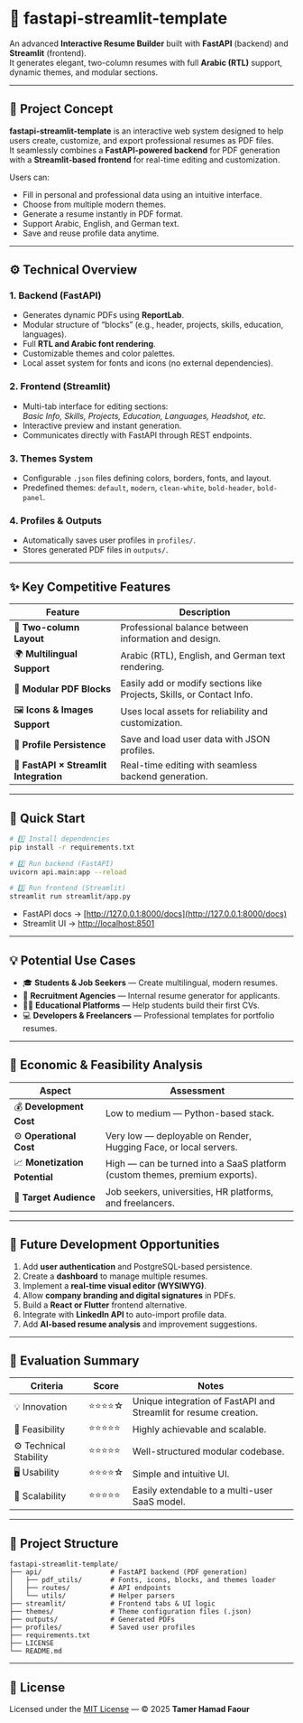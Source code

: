 # 🧾 fastapi-streamlit-template

An advanced **Interactive Resume Builder** built with **FastAPI** (backend) and **Streamlit** (frontend).  
It generates elegant, two-column resumes with full **Arabic (RTL)** support, dynamic themes, and modular sections.

---

## 🧠 Project Concept

**fastapi-streamlit-template** is an interactive web system designed to help users create, customize, and export professional resumes as PDF files.  
It seamlessly combines a **FastAPI-powered backend** for PDF generation with a **Streamlit-based frontend** for real-time editing and customization.

Users can:
- Fill in personal and professional data using an intuitive interface.
- Choose from multiple modern themes.
- Generate a resume instantly in PDF format.
- Support Arabic, English, and German text.
- Save and reuse profile data anytime.

---

## ⚙️ Technical Overview

### **1. Backend (FastAPI)**
- Generates dynamic PDFs using **ReportLab**.
- Modular structure of “blocks” (e.g., header, projects, skills, education, languages).
- Full **RTL and Arabic font rendering**.
- Customizable themes and color palettes.
- Local asset system for fonts and icons (no external dependencies).

### **2. Frontend (Streamlit)**
- Multi-tab interface for editing sections:  
  *Basic Info, Skills, Projects, Education, Languages, Headshot, etc.*
- Interactive preview and instant generation.
- Communicates directly with FastAPI through REST endpoints.

### **3. Themes System**
- Configurable `.json` files defining colors, borders, fonts, and layout.
- Predefined themes: `default`, `modern`, `clean-white`, `bold-header`, `bold-panel`.

### **4. Profiles & Outputs**
- Automatically saves user profiles in `profiles/`.
- Stores generated PDF files in `outputs/`.

---

## ✨ Key Competitive Features

| Feature | Description |
|----------|--------------|
| 🎨 **Two-column Layout** | Professional balance between information and design. |
| 🌍 **Multilingual Support** | Arabic (RTL), English, and German text rendering. |
| 🧱 **Modular PDF Blocks** | Easily add or modify sections like Projects, Skills, or Contact Info. |
| 🖼️ **Icons & Images Support** | Uses local assets for reliability and customization. |
| 💾 **Profile Persistence** | Save and load user data with JSON profiles. |
| 🔧 **FastAPI × Streamlit Integration** | Real-time editing with seamless backend generation. |

---

## 🚀 Quick Start

```bash
# 1️⃣ Install dependencies
pip install -r requirements.txt

# 2️⃣ Run backend (FastAPI)
uvicorn api.main:app --reload

# 3️⃣ Run frontend (Streamlit)
streamlit run streamlit/app.py
```

- FastAPI docs → [http://127.0.0.1:8000/docs](http://127.0.0.1:8000/docs)  
- Streamlit UI → [http://localhost:8501](http://localhost:8501)

---

## 💡 Potential Use Cases

- 🎓 **Students & Job Seekers** — Create multilingual, modern resumes.  
- 🏢 **Recruitment Agencies** — Internal resume generator for applicants.  
- 🧑‍🏫 **Educational Platforms** — Help students build their first CVs.  
- 💻 **Developers & Freelancers** — Professional templates for portfolio resumes.

---

## 🧮 Economic & Feasibility Analysis

| Aspect | Assessment |
|---------|-------------|
| 💰 **Development Cost** | Low to medium — Python-based stack. |
| ⚙️ **Operational Cost** | Very low — deployable on Render, Hugging Face, or local servers. |
| 📈 **Monetization Potential** | High — can be turned into a SaaS platform (custom themes, premium exports). |
| 👥 **Target Audience** | Job seekers, universities, HR platforms, and freelancers. |

---

## 🚀 Future Development Opportunities

1. Add **user authentication** and PostgreSQL-based persistence.  
2. Create a **dashboard** to manage multiple resumes.  
3. Implement a **real-time visual editor (WYSIWYG)**.  
4. Allow **company branding and digital signatures** in PDFs.  
5. Build a **React or Flutter** frontend alternative.  
6. Integrate with **LinkedIn API** to auto-import profile data.  
7. Add **AI-based resume analysis** and improvement suggestions.

---

## 🧩 Evaluation Summary

| Criteria | Score | Notes |
|-----------|--------|-------|
| 💡 Innovation | ⭐⭐⭐⭐☆ | Unique integration of FastAPI and Streamlit for resume creation. |
| 💼 Feasibility | ⭐⭐⭐⭐⭐ | Highly achievable and scalable. |
| ⚙️ Technical Stability | ⭐⭐⭐⭐⭐ | Well-structured modular codebase. |
| 🖥️ Usability | ⭐⭐⭐⭐☆ | Simple and intuitive UI. |
| 🚀 Scalability | ⭐⭐⭐⭐⭐ | Easily extendable to a multi-user SaaS model. |

---

## 📂 Project Structure

```
fastapi-streamlit-template/
├── api/                 # FastAPI backend (PDF generation)
│   ├── pdf_utils/       # Fonts, icons, blocks, and themes loader
│   ├── routes/          # API endpoints
│   └── utils/           # Helper parsers
├── streamlit/           # Frontend tabs & UI logic
├── themes/              # Theme configuration files (.json)
├── outputs/             # Generated PDFs
├── profiles/            # Saved user profiles
├── requirements.txt
├── LICENSE
└── README.md
```

---

## 📜 License

Licensed under the [MIT License](LICENSE) — © 2025 **Tamer Hamad Faour**
